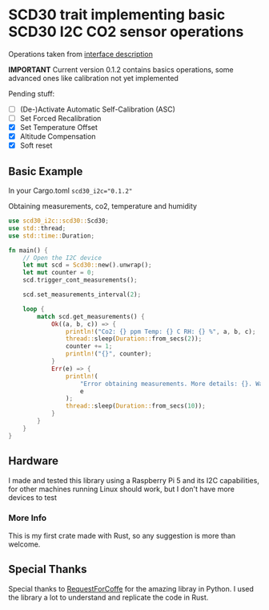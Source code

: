 # SCD30 trait implementing basic SCD30 I2C CO2 sensor operations

Operations taken from [interface description](https://sensirion.com/media/documents/D7CEEF4A/6165372F/Sensirion_CO2_Sensors_SCD30_Interface_Description.pdf)

**IMPORTANT**
Current version 0.1.2 contains basics operations, some advanced ones like calibration not yet implemented

Pending stuff:

- [ ] (De-)Activate Automatic Self-Calibration (ASC)
- [ ] Set Forced Recalibration
- [x] Set Temperature Offset
- [x] Altitude Compensation
- [x] Soft reset

## Basic Example

In your Cargo.toml `scd30_i2c="0.1.2"`

Obtaining measurements, co2, temperature and humidity

```rust
use scd30_i2c::scd30::Scd30;
use std::thread;
use std::time::Duration;

fn main() {
    // Open the I2C device
    let mut scd = Scd30::new().unwrap();
    let mut counter = 0;
    scd.trigger_cont_measurements();

    scd.set_measurements_interval(2);

    loop {
        match scd.get_measurements() {
            Ok((a, b, c)) => {
                println!("Co2: {} ppm Temp: {} C RH: {} %", a, b, c);
                thread::sleep(Duration::from_secs(2));
                counter += 1;
                println!("{}", counter);
            }
            Err(e) => {
                println!(
                    "Error obtaining measurements. More details: {}. Waiting 10 seconds for recovering",
                    e
                );
                thread::sleep(Duration::from_secs(10));
            }
        }
    }
}
```

## Hardware

I made and tested this library using a Raspberry Pi 5 and its I2C capabilities, for other machines running Linux should work, but I don't
have more devices to test

### More Info

This is my first crate made with Rust, so any suggestion is more than welcome.

## Special Thanks

Special thanks to [RequestForCoffe](https://github.com/RequestForCoffee/scd30) for the amazing libray in Python. I used the library
a lot to understand and replicate the code in Rust.
